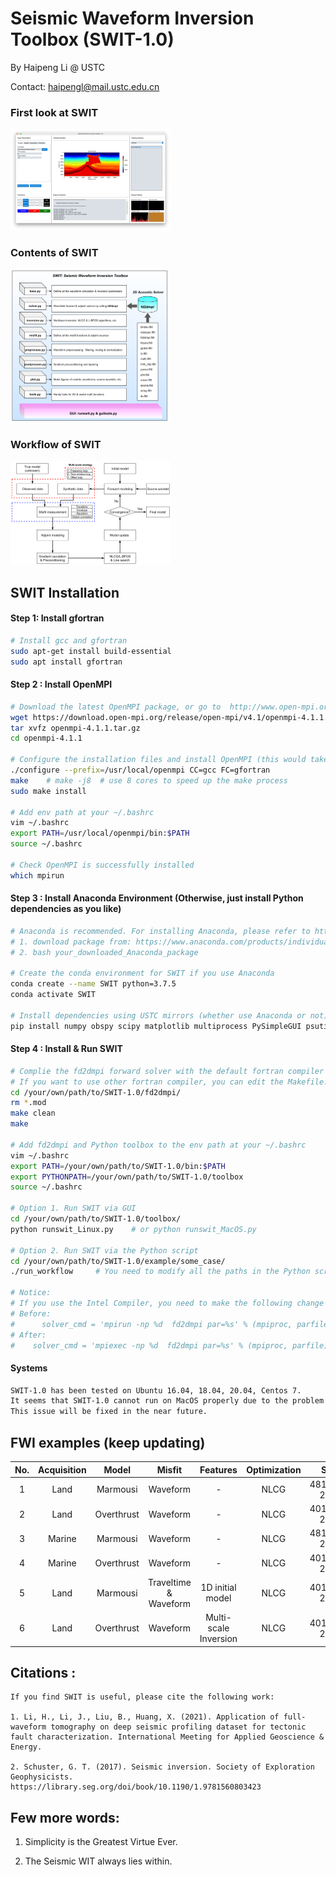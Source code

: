 # **S**eismic **W**aveform **I**nversion **T**oolbox   (SWIT-1.0)

By Haipeng Li @ USTC

Contact: haipengl@mail.ustc.edu.cn

### First look at SWIT

<img src="./doc/SWIT-GUI.png" style="zoom:25%;" />

### Contents of SWIT



<img src="./doc/SWIT-Contents.png" style="zoom:25%;" />

### Workflow of SWIT 

<img src="./doc/SWIT-Workflow.png" style="zoom:25%;" />

## SWIT Installation 

#### Step 1: Install  gfortran

```bash
# Install gcc and gfortran
sudo apt-get install build-essential
sudo apt install gfortran
```

#### Step 2 : Install OpenMPI

```bash
# Download the latest OpenMPI package, or go to  http://www.open-mpi.org/software/ompi to download the desired version
wget https://download.open-mpi.org/release/open-mpi/v4.1/openmpi-4.1.1.tar.gz 
tar xvfz openmpi-4.1.1.tar.gz
cd openmpi-4.1.1

# Configure the installation files and install OpenMPI (this would take quite a while)
./configure --prefix=/usr/local/openmpi CC=gcc FC=gfortran
make    # make -j8  # use 8 cores to speed up the make process
sudo make install

# Add env path at your ~/.bashrc
vim ~/.bashrc
export PATH=/usr/local/openmpi/bin:$PATH
source ~/.bashrc

# Check OpenMPI is successfully installed
which mpirun
```

#### Step 3 : Install Anaconda Environment (Otherwise, just install Python dependencies as you like)

```bash
# Anaconda is recommended. For installing Anaconda, please refer to https://docs.anaconda.com/anaconda/install/linux/
# 1. download package from: https://www.anaconda.com/products/individual/download-success
# 2. bash your_downloaded_Anaconda_package

# Create the conda environment for SWIT if you use Anaconda
conda create --name SWIT python=3.7.5
conda activate SWIT

# Install dependencies using USTC mirrors (whether use Anaconda or not)
pip install numpy obspy scipy matplotlib multiprocess PySimpleGUI psutil Pillow -i https://pypi.mirrors.ustc.edu.cn/simple/
```

#### Step 4 : Install & Run SWIT  

```bash
# Complie the fd2dmpi forward solver with the default fortran compiler (mpif90).
# If you want to use other fortran compiler, you can edit the Makefile.config file (line 18) under ~/SWIT-1.0/fd2dmpi/.
cd /your/own/path/to/SWIT-1.0/fd2dmpi/
rm *.mod
make clean
make

# Add fd2dmpi and Python toolbox to the env path at your ~/.bashrc 
vim ~/.bashrc 
export PATH=/your/own/path/to/SWIT-1.0/bin:$PATH
export PYTHONPATH=/your/own/path/to/SWIT-1.0/toolbox
source ~/.bashrc

# Option 1. Run SWIT via GUI
cd /your/own/path/to/SWIT-1.0/toolbox/
python runswit_Linux.py    # or python runswit_MacOS.py 

# Option 2. Run SWIT via the Python script
cd /your/own/path/to/SWIT-1.0/example/some_case/
./run_workflow     # You need to modify all the paths in the Python script before running

# Notice:
# If you use the Intel Compiler, you need to make the following change in forward and adjoint functions in toolbox/solver.py: 
# Before:     
#	   solver_cmd = 'mpirun -np %d  fd2dmpi par=%s' % (mpiproc, parfile)
# After:
#    solver_cmd = 'mpiexec -np %d  fd2dmpi par=%s' % (mpiproc, parfile)
```

#### Systems  

```bash
SWIT-1.0 has been tested on Ubuntu 16.04, 18.04, 20.04, Centos 7.
It seems that SWIT-1.0 cannot run on MacOS properly due to the problem with the Python multiprocess module. 
This issue will be fixed in the near future.
```

## FWI examples (keep updating)

| No.  | Acquisition |   Model    |         Misfit         |       Features        | Optimization |     Size      |
| :--: | :---------: | :--------: | :--------------------: | :-------------------: | :----------: | :-----------: |
|  1   |    Land     |  Marmousi  |        Waveform        |           -           |     NLCG     | 481x121, 25 m |
|  2   |    Land     | Overthrust |        Waveform        |           -           |     NLCG     | 401x101, 25 m |
|  3   |   Marine    |  Marmousi  |        Waveform        |           -           |     NLCG     | 481x141, 25 m |
|  4   |   Marine    | Overthrust |        Waveform        |           -           |     NLCG     | 401x121, 25 m |
|  5   |    Land     |  Marmousi  | Traveltime &  Waveform |   1D initial model    |     NLCG     | 401x121, 25 m |
|  6   |    Land     | Overthrust |        Waveform        | Multi-scale Inversion |     NLCG     | 401x101, 25 m |

## Citations :   

```
If you find SWIT is useful, please cite the following work:

1. Li, H., Li, J., Liu, B., Huang, X. (2021). Application of full-waveform tomography on deep seismic profiling dataset for tectonic fault characterization. International Meeting for Applied Geoscience & Energy.

2. Schuster, G. T. (2017). Seismic inversion. Society of Exploration Geophysicists. https://library.seg.org/doi/book/10.1190/1.9781560803423
```
## Few more words:
1. Simplicity is the Greatest Virtue Ever.

2. The Seismic WIT always lies within.
